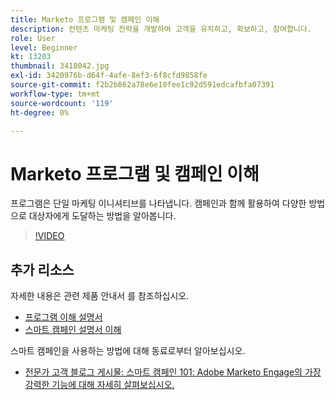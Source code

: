 ```yaml
---
title: Marketo 프로그램 및 캠페인 이해
description: 컨텐츠 마케팅 전략을 개발하여 고객을 유치하고, 확보하고, 참여합니다.
role: User
level: Beginner
kt: 13203
thumbnail: 3418042.jpg
exl-id: 3420976b-d64f-4afe-8ef3-6f8cfd9858fe
source-git-commit: f2b2b862a78e6e10fee1c92d591edcafbfa07391
workflow-type: tm+mt
source-wordcount: '119'
ht-degree: 0%

---
```


# Marketo 프로그램 및 캠페인 이해

프로그램은 단일 마케팅 이니셔티브를 나타냅니다. 캠페인과 함께 활용하여 다양한 방법으로 대상자에게 도달하는 방법을 알아봅니다.

>[!VIDEO](https://video.tv.adobe.com/v/3418042/?quality=12&learn=on)

## 추가 리소스

자세한 내용은 관련 제품 안내서 를 참조하십시오.

* [프로그램 이해 설명서](https://experienceleague.adobe.com/docs/marketo/using/product-docs/core-marketo-concepts/programs/creating-programs/understanding-programs.html?lang=en)
* [스마트 캠페인 설명서 이해](https://experienceleague.adobe.com/docs/marketo/using/product-docs/core-marketo-concepts/smart-campaigns/understanding-smart-campaigns.html?lang=en)

스마트 캠페인을 사용하는 방법에 대해 동료로부터 알아보십시오.

* [전문가 고객 블로그 게시물: 스마트 캠페인 101: Adobe Marketo Engage의 가장 강력한 기능에 대해 자세히 살펴보십시오.](https://nation.marketo.com/t5/product-blogs/smart-campaigns-101-a-deep-dive-into-adobe-marketo-engage-s-most/ba-p/313385#M1838)
